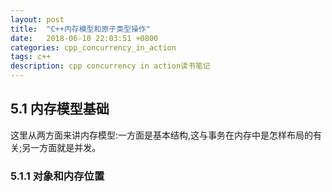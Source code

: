 ```yaml
---
layout: post
title:  "C++内存模型和原子类型操作"
date:   2018-06-10 22:03:51 +0800
categories: cpp_concurrency_in_action
tags: c++
description: cpp concurrency in action读书笔记
---
```


## 5.1 内存模型基础

这里从两方面来讲内存模型:一方面是基本结构,这与事务在内存中是怎样布局的有关;另一方面就是并发。

### 5.1.1 对象和内存位置

